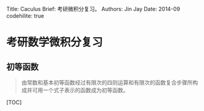 Title:   Caculus
Brief:   考研微积分复习。
Authors: Jin Jay
Date:    2014-09
codehilite: true

# 考研数学微积分复习
## 初等函数
>由常数和基本初等函数经过有限次的四则运算和有限次的函数复合步骤所构成并可用一个式子表示的函数成为初等函数。  

[TOC]
